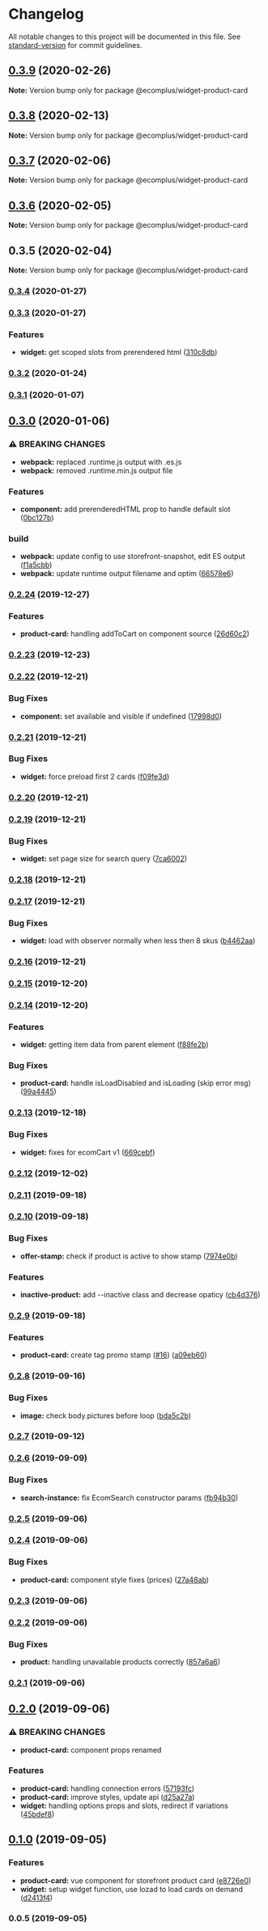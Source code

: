 # Changelog

All notable changes to this project will be documented in this file. See [standard-version](https://github.com/conventional-changelog/standard-version) for commit guidelines.

## [0.3.9](https://github.com/ecomplus/storefront/compare/@ecomplus/widget-product-card@0.3.8...@ecomplus/widget-product-card@0.3.9) (2020-02-26)

**Note:** Version bump only for package @ecomplus/widget-product-card





## [0.3.8](https://github.com/ecomplus/storefront/compare/@ecomplus/widget-product-card@0.3.7...@ecomplus/widget-product-card@0.3.8) (2020-02-13)

**Note:** Version bump only for package @ecomplus/widget-product-card





## [0.3.7](https://github.com/ecomclub/storefront/compare/@ecomplus/widget-product-card@0.3.6...@ecomplus/widget-product-card@0.3.7) (2020-02-06)

**Note:** Version bump only for package @ecomplus/widget-product-card





## [0.3.6](https://github.com/ecomclub/storefront/compare/@ecomplus/widget-product-card@0.3.5...@ecomplus/widget-product-card@0.3.6) (2020-02-05)

**Note:** Version bump only for package @ecomplus/widget-product-card





## 0.3.5 (2020-02-04)

**Note:** Version bump only for package @ecomplus/widget-product-card


### [0.3.4](https://github.com/ecomclub/widget-product-card/compare/v0.3.3...v0.3.4) (2020-01-27)

### [0.3.3](https://github.com/ecomclub/widget-product-card/compare/v0.3.2...v0.3.3) (2020-01-27)


### Features

* **widget:** get scoped slots from prerendered html ([310c8db](https://github.com/ecomclub/widget-product-card/commit/310c8db9dd998f259f3b3b3bd7596b34675c9dff))

### [0.3.2](https://github.com/ecomclub/widget-product-card/compare/v0.3.1...v0.3.2) (2020-01-24)

### [0.3.1](https://github.com/ecomclub/widget-product-card/compare/v0.3.0...v0.3.1) (2020-01-07)

## [0.3.0](https://github.com/ecomclub/widget-product-card/compare/v0.2.24...v0.3.0) (2020-01-06)


### ⚠ BREAKING CHANGES

* **webpack:** replaced .runtime.js output with .es.js
* **webpack:** removed .runtime.min.js output file

### Features

* **component:** add prerenderedHTML prop to handle default slot ([0bc127b](https://github.com/ecomclub/widget-product-card/commit/0bc127b1dd191381aa96898b82c81b7496627185))


### build

* **webpack:** update config to use storefront-snapshot, edit ES output ([f1a5cbb](https://github.com/ecomclub/widget-product-card/commit/f1a5cbb7324216cd006c3a83e6140877bcfd0cd6))
* **webpack:** update runtime output filename and optim ([66578e6](https://github.com/ecomclub/widget-product-card/commit/66578e68b2826d5c6bcf6491776a663cb8cf65c1))

### [0.2.24](https://github.com/ecomclub/widget-product-card/compare/v0.2.23...v0.2.24) (2019-12-27)


### Features

* **product-card:** handling addToCart on component source ([26d60c2](https://github.com/ecomclub/widget-product-card/commit/26d60c2bec843c43f3b3a31e265660b974896240))

### [0.2.23](https://github.com/ecomclub/widget-product-card/compare/v0.2.22...v0.2.23) (2019-12-23)

### [0.2.22](https://github.com/ecomclub/widget-product-card/compare/v0.2.21...v0.2.22) (2019-12-21)


### Bug Fixes

* **component:** set available and visible if undefined ([17998d0](https://github.com/ecomclub/widget-product-card/commit/17998d062b9b67012fded7e1171cc8add79b0394))

### [0.2.21](https://github.com/ecomclub/widget-product-card/compare/v0.2.20...v0.2.21) (2019-12-21)


### Bug Fixes

* **widget:** force preload first 2 cards ([f09fe3d](https://github.com/ecomclub/widget-product-card/commit/f09fe3d464b7732fa2bb229a9e7bf38ee093c76d))

### [0.2.20](https://github.com/ecomclub/widget-product-card/compare/v0.2.19...v0.2.20) (2019-12-21)

### [0.2.19](https://github.com/ecomclub/widget-product-card/compare/v0.2.18...v0.2.19) (2019-12-21)


### Bug Fixes

* **widget:** set page size for search query ([7ca6002](https://github.com/ecomclub/widget-product-card/commit/7ca6002aca85f31a214318af56d6cd60a6484ff9))

### [0.2.18](https://github.com/ecomclub/widget-product-card/compare/v0.2.17...v0.2.18) (2019-12-21)

### [0.2.17](https://github.com/ecomclub/widget-product-card/compare/v0.2.16...v0.2.17) (2019-12-21)


### Bug Fixes

* **widget:** load with observer normally when less then 8 skus ([b4462aa](https://github.com/ecomclub/widget-product-card/commit/b4462aa21a7130679766903dd940837719ec1e64))

### [0.2.16](https://github.com/ecomclub/widget-product-card/compare/v0.2.15...v0.2.16) (2019-12-21)

### [0.2.15](https://github.com/ecomclub/widget-product-card/compare/v0.2.14...v0.2.15) (2019-12-20)

### [0.2.14](https://github.com/ecomclub/widget-product-card/compare/v0.2.13...v0.2.14) (2019-12-20)


### Features

* **widget:** getting item data from parent element ([f88fe2b](https://github.com/ecomclub/widget-product-card/commit/f88fe2b98beb4cefbffdee0e66c7ec2d6155d16d))


### Bug Fixes

* **product-card:** handle isLoadDisabled and isLoading (skip error msg) ([99a4445](https://github.com/ecomclub/widget-product-card/commit/99a4445457eeac9af6bf53a78ec77213fd0dab3b))

### [0.2.13](https://github.com/ecomclub/widget-product-card/compare/v0.2.12...v0.2.13) (2019-12-18)


### Bug Fixes

* **widget:** fixes for ecomCart v1 ([669cebf](https://github.com/ecomclub/widget-product-card/commit/669cebf6879ba08c049c4dcd20c85063bf648be6))

### [0.2.12](https://github.com/ecomclub/widget-product-card/compare/v0.2.11...v0.2.12) (2019-12-02)

### [0.2.11](https://github.com/ecomclub/widget-product-card/compare/v0.2.10...v0.2.11) (2019-09-18)

### [0.2.10](https://github.com/ecomclub/widget-product-card/compare/v0.2.9...v0.2.10) (2019-09-18)


### Bug Fixes

* **offer-stamp:** check if product is active to show stamp ([7974e0b](https://github.com/ecomclub/widget-product-card/commit/7974e0b))


### Features

* **inactive-product:** add --inactive class and decrease opaticy ([cb4d376](https://github.com/ecomclub/widget-product-card/commit/cb4d376))

### [0.2.9](https://github.com/ecomclub/widget-product-card/compare/v0.2.8...v0.2.9) (2019-09-18)


### Features

* **product-card:** create tag promo stamp ([#16](https://github.com/ecomclub/widget-product-card/issues/16)) ([a09eb60](https://github.com/ecomclub/widget-product-card/commit/a09eb60))

### [0.2.8](https://github.com/ecomclub/widget-product-card/compare/v0.2.7...v0.2.8) (2019-09-16)


### Bug Fixes

* **image:** check body.pictures before loop ([bda5c2b](https://github.com/ecomclub/widget-product-card/commit/bda5c2b))

### [0.2.7](https://github.com/ecomclub/widget-product-card/compare/v0.2.6...v0.2.7) (2019-09-12)

### [0.2.6](https://github.com/ecomclub/widget-product-card/compare/v0.2.5...v0.2.6) (2019-09-09)


### Bug Fixes

* **search-instance:** fix EcomSearch constructor params ([fb94b30](https://github.com/ecomclub/widget-product-card/commit/fb94b30))

### [0.2.5](https://github.com/ecomclub/widget-product-card/compare/v0.2.4...v0.2.5) (2019-09-06)

### [0.2.4](https://github.com/ecomclub/widget-product-card/compare/v0.2.3...v0.2.4) (2019-09-06)


### Bug Fixes

* **product-card:** component style fixes (prices) ([27a48ab](https://github.com/ecomclub/widget-product-card/commit/27a48ab))

### [0.2.3](https://github.com/ecomclub/widget-product-card/compare/v0.2.2...v0.2.3) (2019-09-06)

### [0.2.2](https://github.com/ecomclub/widget-product-card/compare/v0.2.1...v0.2.2) (2019-09-06)


### Bug Fixes

* **product:** handling unavailable products correctly ([857a6a6](https://github.com/ecomclub/widget-product-card/commit/857a6a6))

### [0.2.1](https://github.com/ecomclub/widget-product-card/compare/v0.2.0...v0.2.1) (2019-09-06)

## [0.2.0](https://github.com/ecomclub/widget-product-card/compare/v0.1.0...v0.2.0) (2019-09-06)


### ⚠ BREAKING CHANGES

* **product-card:** component props renamed

### Features

* **product-card:** handling connection errors ([57193fc](https://github.com/ecomclub/widget-product-card/commit/57193fc))
* **product-card:** improve styles, update api ([d25a27a](https://github.com/ecomclub/widget-product-card/commit/d25a27a))
* **widget:** handling options props and slots, redirect if variations ([45bdef8](https://github.com/ecomclub/widget-product-card/commit/45bdef8))

## [0.1.0](https://github.com/ecomclub/widget-product-card/compare/v0.0.5...v0.1.0) (2019-09-05)


### Features

* **product-card:** vue component for storefront product card ([e8726e0](https://github.com/ecomclub/widget-product-card/commit/e8726e0))
* **widget:** setup widget function, use lozad to load cards on demand ([d2413f4](https://github.com/ecomclub/widget-product-card/commit/d2413f4))

### 0.0.5 (2019-09-05)

